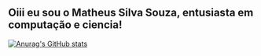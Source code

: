 ## Oiii eu sou o Matheus Silva Souza, entusiasta em computação e ciencia!

[![Anurag's GitHub stats](https://github-readme-stats.vercel.app/api?username=Matheus0s0souza)](https://github.com/anuraghazra/github-readme-stats)
